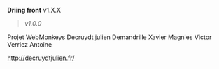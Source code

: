 **Driing front** v1.X.X
> *v1.0.0*

Projet WebMonkeys
Decruydt julien
Demandrille Xavier
Magnies Victor
Verriez Antoine

http://decruydtjulien.fr/

